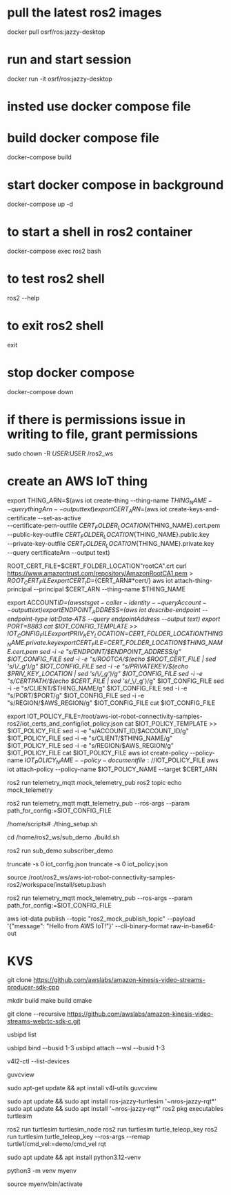 # pull the latest ros2 images

docker pull osrf/ros:jazzy-desktop

# run and start session

docker run -it osrf/ros:jazzy-desktop

# insted use docker compose file

# build docker compose file

docker-compose build

# start docker compose in background

docker-compose up -d

# to start a shell in ros2 container

docker-compose exec ros2 bash

# to test ros2 shell

ros2 --help

# to exit ros2 shell

exit

# stop docker compose

docker-compose down

# if there is permissions issue in writing to file, grant permissions

sudo chown -R $USER:$USER /ros2_ws

# create an AWS IoT thing

export THING_ARN=$(aws iot create-thing --thing-name $THING_NAME --query thingArn --output text)
export CERT_ARN=$(aws iot create-keys-and-certificate --set-as-active \
--certificate-pem-outfile ${CERT_FOLDER_LOCATION}${THING_NAME}.cert.pem \
--public-key-outfile ${CERT_FOLDER_LOCATION}${THING_NAME}.public.key \
--private-key-outfile ${CERT_FOLDER_LOCATION}${THING_NAME}.private.key \
--query certificateArn --output text)

ROOT_CERT_FILE=$CERT_FOLDER_LOCATION"rootCA".crt
curl https://www.amazontrust.com/repository/AmazonRootCA1.pem > $ROOT_CERT_FILE
export CERT_ID=${CERT_ARN#\*cert/}
aws iot attach-thing-principal --principal $CERT_ARN --thing-name $THING_NAME

export ACCOUNT*ID=$(aws sts get-caller-identity --query Account --output text)
export ENDPOINT_ADDRESS=$(aws iot describe-endpoint --endpoint-type iot:Data-ATS --query endpointAddress --output text)
export PORT=8883
cat $IOT_CONFIG_TEMPLATE >> $IOT_CONFIG_FILE
export PRIV_KEY_LOCATION=$CERT_FOLDER_LOCATION$THING_NAME.private.key
export CERT_FILE=$CERT_FOLDER_LOCATION$THING_NAME.cert.pem
sed -i -e "s/ENDPOINT/$ENDPOINT_ADDRESS/g" $IOT_CONFIG_FILE
sed -i -e "s/ROOTCA/$(echo $ROOT_CERT_FILE | sed 's*/_\\/\_g')/g" $IOT_CONFIG_FILE
sed -i -e "s/PRIVATEKEY/$(echo $PRIV_KEY_LOCATION | sed 's_/_\\/\_g')/g" $IOT_CONFIG_FILE
sed -i -e "s/CERTPATH/$(echo $CERT_FILE | sed 's_/\_\\/\_g')/g" $IOT_CONFIG_FILE
sed -i -e "s/CLIENT/$THING_NAME/g" $IOT_CONFIG_FILE
sed -i -e "s/PORT/$PORT/g" $IOT_CONFIG_FILE
sed -i -e "s/REGION/$AWS_REGION/g" $IOT_CONFIG_FILE
cat $IOT_CONFIG_FILE

export IOT_POLICY_FILE=/root/aws-iot-robot-connectivity-samples-ros2/iot_certs_and_config/iot_policy.json
cat $IOT_POLICY_TEMPLATE >> $IOT_POLICY_FILE
sed -i -e "s/ACCOUNT_ID/$ACCOUNT_ID/g" $IOT_POLICY_FILE
sed -i -e "s/CLIENT/$THING_NAME/g" $IOT_POLICY_FILE
sed -i -e "s/REGION/$AWS_REGION/g" $IOT_POLICY_FILE
cat $IOT_POLICY_FILE
aws iot create-policy --policy-name $IOT_POLICY_NAME --policy-document file://$IOT_POLICY_FILE
aws iot attach-policy --policy-name $IOT_POLICY_NAME --target $CERT_ARN

ros2 run telemetry_mqtt mock_telemetry_pub
ros2 topic echo mock_telemetry

ros2 run telemetry_mqtt mqtt_telemetry_pub --ros-args --param path_for_config:=$IOT_CONFIG_FILE

/home/scripts# ./thing_setup.sh

cd /home/ros2_ws/sub_demo
./build.sh

ros2 run sub_demo subscriber_demo

truncate -s 0 iot_config.json
truncate -s 0 iot_policy.json

source /root/ros2_ws/aws-iot-robot-connectivity-samples-ros2/workspace/install/setup.bash

ros2 run telemetry_mqtt mock_telemetry_pub --ros-args --param path_for_config:=$IOT_CONFIG_FILE

aws iot-data publish --topic "ros2_mock_publish_topic" --payload '{"message": "Hello from AWS IoT!"}' --cli-binary-format raw-in-base64-out

# KVS

git clone https://github.com/awslabs/amazon-kinesis-video-streams-producer-sdk-cpp

mkdir build
make build
cmake

git clone --recursive https://github.com/awslabs/amazon-kinesis-video-streams-webrtc-sdk-c.git

usbipd list

usbipd bind --busid 1-3
usbipd attach --wsl --busid 1-3

v4l2-ctl --list-devices

guvcview

sudo apt-get update && apt install v4l-utils guvcview

sudo apt update && sudo apt install ros-jazzy-turtlesim '~nros-jazzy-rqt*'
sudo apt update && sudo apt install '~nros-jazzy-rqt*'
ros2 pkg executables turtlesim

ros2 run turtlesim turtlesim_node
ros2 run turtlesim turtle_teleop_key
ros2 run turtlesim turtle_teleop_key --ros-args --remap turtle1/cmd_vel:=demo/cmd_vel
rqt

sudo apt update && apt install python3.12-venv

python3 -m venv myenv

source myenv/bin/activate
